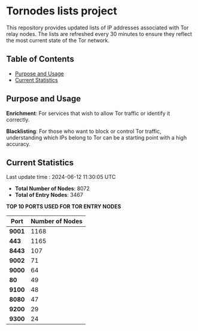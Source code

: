 # Tornodes lists project

This repository provides updated lists of IP addresses associated with Tor relay nodes. The lists are refreshed every 30 minutes to ensure they reflect the most current state of the Tor network.

## Table of Contents

- [Purpose and Usage](#purpose-and-usage)
- [Current Statistics](#current-statistics)


## Purpose and Usage

**Enrichment**: For services that wish to allow Tor traffic or identify it correctly.

**Blacklisting**: For those who want to block or control Tor traffic, understanding which IPs belong to Tor can be a starting point with a high accuracy.

## Current Statistics

Last update time : 2024-06-12 11:30:05 UTC

- **Total Number of Nodes**: 8072
- **Total of Entry Nodes**: 3467

**TOP 10 PORTS USED FOR TOR ENTRY NODES**

| **Port** | **Number of Nodes** |
|------|-----------------|
| **9001**   | 1168  |
| **443**   | 1165  |
| **8443**   | 107  |
| **9002**   | 71  |
| **9000**   | 64  |
| **80**   | 49  |
| **9100**   | 48  |
| **8080**   | 47  |
| **9200**   | 29  |
| **9300**   | 24  |

